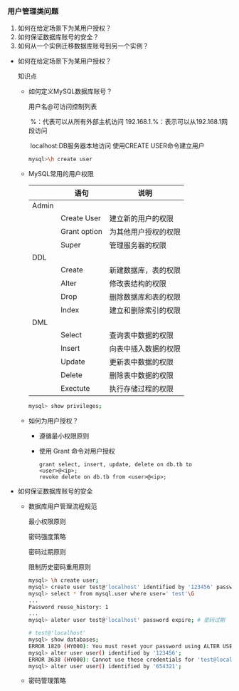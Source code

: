 ### 用户管理类问题
1. 如何在给定场景下为某用户授权？
2. 如何保证数据库账号的安全？
3. 如何从一个实例迁移数据库账号到另一个实例？

- 如何在给定场景下为某用户授权？

  知识点

  + 如何定义MySQL数据库账号？

    用户名@可访问控制列表

    ​	%：代表可以从所有外部主机访问
    ​	192.168.1.%：表示可以从192.168.1网段访问

    ​	localhost:DB服务器本地访问
    使用CREATE USER命令建立用户

    ```sh
    mysql>\h create user
    ```

  + MySQL常用的用户权限

    |       | 语句         | 说明                 |
    | ----- | ------------ | -------------------- |
    | Admin |              |                      |
    |       | Create User  | 建立新的用户的权限   |
    |       | Grant option | 为其他用户授权的权限 |
    |       | Super        | 管理服务器的权限     |
    | DDL   |              |                      |
    |       | Create       | 新建数据库，表的权限 |
    |       | Alter        | 修改表结构的权限     |
    |       | Drop         | 删除数据库和表的权限 |
    |       | Index        | 建立和删除索引的权限 |
    | DML   |              |                      |
    |       | Select       | 查询表中数据的权限   |
    |       | Insert       | 向表中插入数据的权限 |
    |       | Update       | 更新表中数据的权限   |
    |       | Delete       | 删除表中数据的权限   |
    |       | Exectute     | 执行存储过程的权限   |
    
    ```sh
    mysql> show privileges;
    ```
    
    
  
  - 如何为用户授权？

    + 遵循最小权限原则

    + 使用 Grant 命令对用户授权

      ```mysql
      grant select, insert, update, delete on db.tb to <user>@<ip>;
      revoke delete on db.tb from <user>@<ip>;
      ```

- 如何保证数据库账号的安全

  + 数据库用户管理流程规范

    最小权限原则

    密码强度策略

    密码过期原则

    限制历史密码重用原则

    ```sh
    mysql> \h create user;
    mysql> create user test@'localhost' identified by '123456' password history 1;
    mysql> select * from mysql.user where user=' test'\G
    ...
    Password reuse_history: 1
    ...
    mysql> aleter user test@'localhost' password expire; # 密码过期
    
    # test@'localhost'
    mysql> show databases;
    ERROR 1820 (HY000): You must reset your password using ALTER USER statement before executing this statement. # 需要重设密码
    mysql> alter user user() identified by '123456';
    ERROR 3638 (HY000): Cannot use these credentials for 'test@localhost' because they contradict the password history policy # 违反密码安全策略（不能和之前的一样）
    mysql> alter user user() identified by '654321';
    ```

  + 密码管理策略
